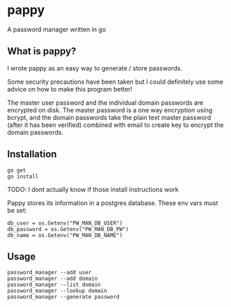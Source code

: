 # pappy
A password manager written in go

## What is pappy?
I wrote pappy as an easy way to generate / store passwords.

Some security precautions have been taken but I could definitely use some advice on how to make
this program better!

The master user password and the  individual domain passwords are encrypted on disk.
The master password is a one way encryption using bcrypt, and the domain passwords take
the plain text master password (after it has been verified) combined with email to create key to encrypt the
domain passwords.

## Installation
```
go get
go install
```
TODO: I dont actually know if those install instructions work

Pappy stores its information in a postgres database.  These env vars must be set:

```
db_user = os.Getenv("PW_MAN_DB_USER")
db_password = os.Getenv("PW_MAN_DB_PW")
db_name = os.Getenv("PW_MAN_DB_NAME")
```

## Usage
```
password_manager --add user
password_manager --add domain
password_manager --list domain
password_manager --lookup domain
password_manager --generate password
```
